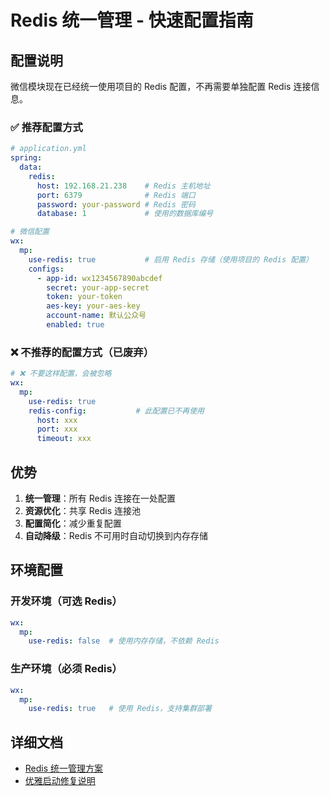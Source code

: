 # Redis 统一管理 - 快速配置指南

## 配置说明

微信模块现在已经统一使用项目的 Redis 配置，不再需要单独配置 Redis 连接信息。

### ✅ 推荐配置方式

```yaml
# application.yml
spring:
  data:
    redis:
      host: 192.168.21.238    # Redis 主机地址
      port: 6379              # Redis 端口
      password: your-password # Redis 密码
      database: 1             # 使用的数据库编号

# 微信配置
wx:
  mp:
    use-redis: true           # 启用 Redis 存储（使用项目的 Redis 配置）
    configs:
      - app-id: wx1234567890abcdef
        secret: your-app-secret
        token: your-token
        aes-key: your-aes-key
        account-name: 默认公众号
        enabled: true
```

### ❌ 不推荐的配置方式（已废弃）

```yaml
# ❌ 不要这样配置，会被忽略
wx:
  mp:
    use-redis: true
    redis-config:           # 此配置已不再使用
      host: xxx
      port: xxx
      timeout: xxx
```

## 优势

1. **统一管理**：所有 Redis 连接在一处配置
2. **资源优化**：共享 Redis 连接池
3. **配置简化**：减少重复配置
4. **自动降级**：Redis 不可用时自动切换到内存存储

## 环境配置

### 开发环境（可选 Redis）
```yaml
wx:
  mp:
    use-redis: false  # 使用内存存储，不依赖 Redis
```

### 生产环境（必须 Redis）
```yaml
wx:
  mp:
    use-redis: true   # 使用 Redis，支持集群部署
```

## 详细文档

- [Redis 统一管理方案](./REDIS_UNIFIED_MANAGEMENT.md)
- [优雅启动修复说明](./GRACEFUL_STARTUP_FIX.md)
